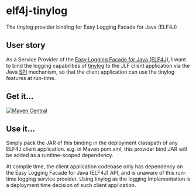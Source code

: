 # elf4j-tinylog

The tinylog provider binding for Easy Logging Facade for Java (ELF4J)

## User story

As a Service Provider of the [Easy Logging Facade for Java (ELF4J)](https://github.com/elf4j/elf4j-api), I want to bind
the logging capabilities of [tinylog](https://tinylog.org/v2/) to the JLF client application via the
Java [SPI](https://docs.oracle.com/javase/tutorial/sound/SPI-intro.html) mechanism, so that the client application can
use the tinylog features at run-time.

## Get it...

[![Maven Central](https://img.shields.io/maven-central/v/io.github.elf4j/elf4j-tinylog.svg?label=Maven%20Central)](https://search.maven.org/search?q=g:%22io.github.elf4j%22%20AND%20a:%22elf4j-tinylog%22)

## Use it...

Simply pack the JAR of this binding in the deployment classpath of any ELF4J client application. e.g. in Maven pom.xml,
this provider bind JAR will be added as a runtime-scoped dependency.

At compile time, the client application codebase only has dependency on the Easy Logging Facade for Java (ELF4J) API,
and is unaware of this run-time logging service provider. Using tinylog as the logging implementation is a deployment
time decision of such client application.